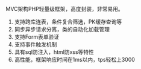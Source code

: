 MVC架构PHP轻量级框架，高度封装，非常易用。 <br />

1. 支持跨库连表，条件复合筛选，PK缓存查询等 <br />
2. 同步异步请求分离，类的自动化加载管理 <br />
3. 支持Form表单验证 <br />
4. 支持事件触发机制 <br />
5. 具有sql防注入，html防xss等特性 <br />
6. 高性能，框架响应时间在1ms以内，tps轻松上3000 <br />

